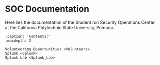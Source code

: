 # SOC Documentation

Here lies the documentation of the Student run Security Operations Center at the California Polytechnic State University, Pomona.

```{toctree}   
:caption: 'Contents:'
:maxdepth: 2

Volunteering Opportunities <Volunteers>
Splunk <Splunk>
Splunk Lab <Splunk_Lab>
```